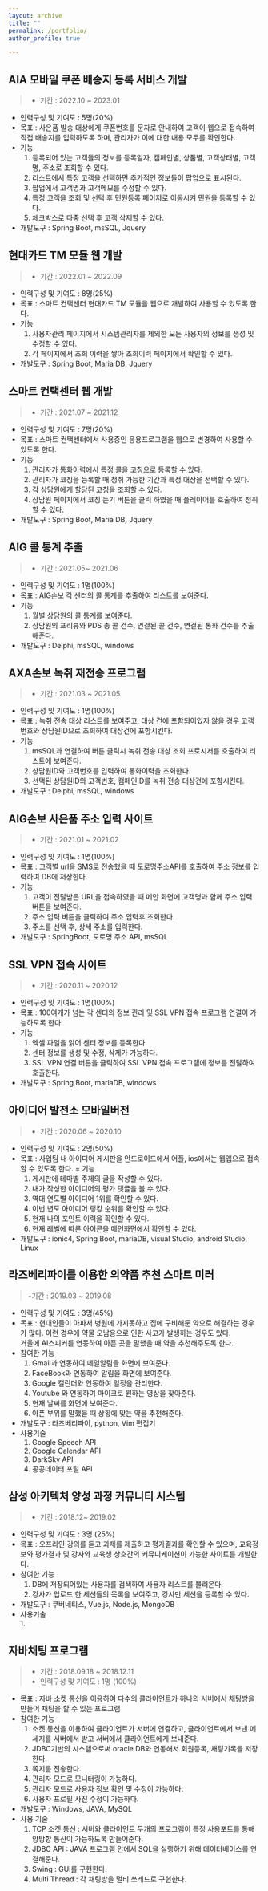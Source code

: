 ```yaml
---
layout: archive
title: ""
permalink: /portfolio/
author_profile: true   

---
```

## AIA 모바일 쿠폰 배송지 등록 서비스 개발
 > - 기간 : 2022.10 ~ 2023.01
 - 인력구성 및 기여도 : 5명(20%)
 - 목표 : 사은품 발송 대상에게 쿠폰번호를 문자로 안내하여 고객이 웹으로 접속하여 직접 배송지를 입력하도록 하며, 관리자가 이에 대한 내용 모두를 확인한다.
 - 기능
    1. 등록되어 있는 고객들의 정보를 등록일자, 캠페인별, 상품별, 고객상태별, 고객명, 주소로 조회할 수 있다.
    2. 리스트에서 특정 고객을 선택하면 추가적인 정보들이 팝업으로 표시된다.
    3. 팝업에서 고객명과 고객메모를 수정할 수 있다.
    4. 특정 고객을 조회 및 선택 후 민원등록 페이지로 이동시켜 민원을 등록할 수 있다.
    5. 체크박스로 다중 선택 후 고객 삭제할 수 있다.
 - 개발도구 : Spring Boot, msSQL, Jquery

## 현대카드 TM 모듈 웹 개발
> - 기간 : 2022.01 ~ 2022.09
- 인력구성 및 기여도 : 8명(25%)
- 목표 : 스마트 컨택센터 현대카드 TM 모듈을 웹으로 개발하여 사용할 수 있도록 한다.
- 기능
   1. 사용자관리 페이지에서 시스템관리자를 제외한 모든 사용자의 정보를 생성 및 수정할 수 있다.
	 2. 각 페이지에서 조회 이력을 쌓아 조회이력 페이지에서 확인할 수 있다.
- 개발도구 : Spring Boot, Maria DB, Jquery

## 스마트 컨택센터 웹 개발
> - 기간 : 2021.07 ~ 2021.12
- 인력구성 및 기여도 : 7명(20%)
- 목표 : 스마트 컨택센터에서 사용중인 응용프로그램을 웹으로 변경하여 사용할 수 있도록 한다.
- 기능
   1. 관리자가 통화이력에서 특정 콜을 코칭으로 등록할 수 있다.
	 2. 관리자가 코칭을 등록할 때 청취 가능한 기간과 특정 대상을 선택할 수 있다.
	 3. 각 상담원에게 할당된 코칭을 조회할 수 있다.
	 4. 상담원 페이지에서 코칭 듣기 버튼을 클릭 하였을 때 플레이어를 호출하여 청취할 수 있다.
- 개발도구 : Spring Boot, Maria DB, Jquery

## AIG 콜 통계 추출
> - 기간 : 2021.05~ 2021.06
- 인력구성 및 기여도 : 1명(100%)
- 목표 : AIG손보 각 센터의 콜 통계를 추출하여 리스트를 보여준다.
- 기능
   1. 월별 상담원의 콜 통계를 보여준다.
	 2. 상담원의 프리뷰와 PDS 총 콜 건수, 연결된 콜 건수, 연결된 통화 건수를 추출해준다.
- 개발도구 : Delphi, msSQL, windows


## AXA손보 녹취 재전송 프로그램
> - 기간 : 2021.03 ~ 2021.05
- 인력구성 및 기여도 : 1명(100%)
- 목표 : 녹취 전송 대상 리스트를 보여주고, 대상 건에 포함되어있지 않을 경우 고객번호와 상담원ID으로 조회하여 대상건에 포함시킨다.
- 기능
   1. msSQL과 연결하여 버튼 클릭시 녹취 전송 대상 조회 프로시저를 호출하여 리스트에 보여준다.
	 2. 상담원ID와 고객번호를 입력하여 통화이력을 조회한다.
	 3. 선택된 상담원ID와 고객번호, 캠페인ID를 녹취 전송 대상건에 포함시킨다.
- 개발도구 : Delphi, msSQL, windows

## AIG손보 사은품 주소 입력 사이트
> - 기간 : 2021.01 ~ 2021.02
- 인력구성 및 기여도 : 1명(100%)
- 목표 : 고객별 url을 SMS로 전송했을 때 도로명주소API를 호출하여 주소 정보를 입력하여 DB에 저장한다.
- 기능
   1. 고객이 전달받은 URL을 접속하였을 때 메인 화면에 고객명과 함께 주소 입력 버튼을 보여준다.
	 2. 주소 입력 버튼을 클릭하여 주소 입력후 조회한다.
	 3. 주소를 선택 후, 상세 주소를 입력한다.
- 개발도구 : SpringBoot, 도로명 주소 API, msSQL

## SSL VPN 접속 사이트
> - 기간 : 2020.11 ~ 2020.12
- 인력구성 및 기여도 : 1명(100%)
- 목표 : 100여개가 넘는 각 센터의 정보 관리 및 SSL VPN 접속 프로그램 연결이 가능하도록 한다.
- 기능
   1. 엑셀 파일을 읽어 센터 정보를 등록한다.
	 2. 센터 정보를 생성 및 수정, 삭제가 가능하다.
	 3. SSL VPN 연결 버튼을 클릭하여 SSL VPN 접속 프로그램에 정보를 전달하여 호출한다.
- 개발도구 : Spring Boot, mariaDB, windows

## 아이디어 발전소 모바일버전
> - 기간 : 2020.06 ~ 2020.10
- 인력구성 및 기여도 : 2명(50%)
- 목표 : 사업팀 내 아이디어 게시판을 안드로이드에서 어플, ios에서는 웹앱으로 접속할 수 있도록 한다.
= 기능  
   1. 게시판에 테마별 주제의 글을 작성할 수 있다.
	 2. 내가 작성한 아이디어의 평가 댓글을 볼 수 있다.
	 3. 역대 연도별 아이디어 1위를 확인할 수 있다.
	 4. 이번 년도 아이디어 랭킹 순위를 확인할 수 있다.
	 5. 현재 나의 포인트 이력을 확인할 수 있다.
	 6. 현재 레벨에 따른 아이콘을 메인화면에서 확인할 수 있다.
- 개발도구 : ionic4, Spring Boot, mariaDB, visual Studio, android Studio, Linux


## 라즈베리파이를 이용한 의약품 추천 스마트 미러
> -기간 : 2019.03 ~ 2019.08
- 인력구성 및 기여도 : 3명(45%)
- 목표 : 현대인들이 아파서 병원에 가지못하고 집에 구비해둔 약으로 해결하는 경우가 많다. 이런 경우에 약물 오남용으로 인한 사고가 발생하는 경우도 있다.<br> 거울에 AI스피커를 연동하여 아픈 곳을 말했을 때 약을 추천해주도록 한다.
- 참여한 기능
  1.  Gmail과 연동하여 메일알림을 화면에 보여준다.
	2.  FaceBook과 연동하여 알림을 화면에 보여준다.
	3.  Google 캘린더와 연동하여 일정을 관리한다.
	4.   Youtube 와 연동하여 마이크로 원하는 영상을 찾아준다.
	5.  현재 날씨를 화면에 보여준다.
	6.  아픈 부위를 말했을 때 상황에 맞는 약을 추천해준다.
- 개발도구 : 라즈베리파이, python, Vim 편집기
- 사용기술  
  1. Google Speech API
	2.  Google Calendar API
	3.  DarkSky API
	4.  공공데이터 포털 API

## 삼성 아키텍처 양성 과정 커뮤니티 시스템
> - 기간 : 2018.12~ 2019.02
- 인력구성 및 기여도 : 3명 (25%)
- 목표 : 오프라인 강의를 듣고 과제를 제출하고 평가결과를 확인할 수 있으며, 교육정보와 평가결과 및 강사와 교육생 상호간의 커뮤니케이션이 가능한 사이트를 개발한다.
- 참여한 기능
  1.  DB에 저장되어있는 사용자를 검색하여 사용자 리스트를 불러온다.
	2. 강사가 업로드 한 세션들의 목록을 보여주고, 강사만 세션을 등록할 수 있다.
- 개발도구 : 쿠버네티스, Vue.js, Node.js, MongoDB
- 사용기술  
  1.

## 자바채팅 프로그램
> - 기간 : 2018.09.18 ~ 2018.12.11
> - 인력구성 및 기여도 : 1명 (100%)
- 목표 : 자바 소켓 통신을 이용하여 다수의 클라이언트가 하나의 서버에서 채팅방을 만들어 채팅을 할 수 있는 프로그램
- 참여한 기능  
   1. 소켓 통신을 이용하여 클라이언트가 서버에 연결하고, 클라이언트에서 보낸 메세지를 서버에서 받고 서버에서 클라이언트에게 보내준다.
	 2. JDBC기반의 시스템으로써 oracle DB와 연동해서 회원등록, 채팅기록을 저장한다.
	 3. 쪽지를 전송한다.
	 4. 관리자 모드로 모니터링이 가능하다.
	 5. 관리자 모드로 사용자 정보 확인 및 수정이 가능하다.
	 6. 사용자 프로필 사진 수정이 가능하다.
- 개발도구 : Windows, JAVA, MySQL
- 사용 기술  
  1. TCP 소켓 통신 : 서버와 클라이언트 두개의 프로그램이 특정 사용포트를 통해 양방향 통신이 가능하도록 만들어준다.
	2. JDBC API : JAVA 프로그램 안에서 SQL을 실행하기 위해 데이터베이스를 연결해준다.
	3. Swing : GUI를 구현한다.
	4. Multi Thread : 각 채팅방을 멀티 쓰레드로 구현한다.
